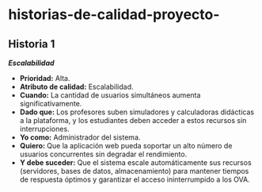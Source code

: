 # historias-de-calidad-proyecto-

## Historia 1
***Escalabilidad***
- **Prioridad:** Alta. 
- **Atributo de calidad:** Escalabilidad.
- **Cuando:** La cantidad de usuarios simultáneos aumenta significativamente.  
- **Dado que:** Los profesores suben simuladores y calculadoras didácticas a la plataforma, y los estudiantes deben acceder a estos recursos sin interrupciones.  
- **Yo como:** Administrador del sistema.  
- **Quiero:** Que la aplicación web pueda soportar un alto número de usuarios concurrentes sin degradar el rendimiento.  
- **Y debe suceder:** Que el sistema escale automáticamente sus recursos (servidores, bases de datos, almacenamiento) para mantener tiempos de respuesta óptimos y garantizar el acceso ininterrumpido a los OVA.